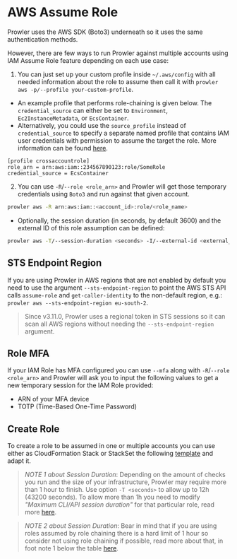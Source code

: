 # AWS Assume Role

Prowler uses the AWS SDK (Boto3) underneath so it uses the same authentication methods.

However, there are few ways to run Prowler against multiple accounts using IAM Assume Role feature depending on each use case:

1. You can just set up your custom profile inside `~/.aws/config` with all needed information about the role to assume then call it with `prowler aws -p/--profile your-custom-profile`.
 - An example profile that performs role-chaining is given below. The `credential_source` can either be set to `Environment`, `Ec2InstanceMetadata`, or `EcsContainer`.
- Alternatively, you could use the `source_profile` instead of `credential_source` to specify a separate named profile that contains IAM user credentials with permission to assume the target the role. More information can be found [here](https://docs.aws.amazon.com/cli/latest/userguide/cli-configure-role.html).
```
[profile crossaccountrole]
role_arn = arn:aws:iam::234567890123:role/SomeRole
credential_source = EcsContainer
```

2. You can use `-R`/`--role <role_arn>` and Prowler will get those temporary credentials using `Boto3` and run against that given account.
```sh
prowler aws -R arn:aws:iam::<account_id>:role/<role_name>
```
- Optionally, the session duration (in seconds, by default 3600) and the external ID of this role assumption can be defined:

```sh
prowler aws -T/--session-duration <seconds> -I/--external-id <external_id> -R arn:aws:iam::<account_id>:role/<role_name>
```

## STS Endpoint Region

If you are using Prowler in AWS regions that are not enabled by default you need to use the argument `--sts-endpoint-region` to point the AWS STS API calls `assume-role` and `get-caller-identity` to the non-default region, e.g.: `prowler aws --sts-endpoint-region eu-south-2`.

> Since v3.11.0, Prowler uses a regional token in STS sessions so it can scan all AWS regions without needing the `--sts-endpoint-region` argument.

## Role MFA

If your IAM Role has MFA configured you can use `--mfa` along with  `-R`/`--role <role_arn>` and Prowler will ask you to input the following values to get a new temporary session for the IAM Role provided:

- ARN of your MFA device
- TOTP (Time-Based One-Time Password)

## Create Role

To create a role to be assumed in one or multiple accounts you can use either as CloudFormation Stack or StackSet the following [template](https://github.com/prowler-cloud/prowler/blob/master/permissions/create_role_to_assume_cfn.yaml) and adapt it.

> _NOTE 1 about Session Duration_: Depending on the amount of checks you run and the size of your infrastructure, Prowler may require more than 1 hour to finish. Use option `-T <seconds>` to allow up to 12h (43200 seconds). To allow more than 1h you need to modify _"Maximum CLI/API session duration"_ for that particular role, read more [here](https://docs.aws.amazon.com/IAM/latest/UserGuide/id_roles_use.html#id_roles_use_view-role-max-session).

> _NOTE 2 about Session Duration_: Bear in mind that if you are using roles assumed by role chaining there is a hard limit of 1 hour so consider not using role chaining if possible, read more about that, in foot note 1 below the table [here](https://docs.aws.amazon.com/IAM/latest/UserGuide/id_roles_use.html).
